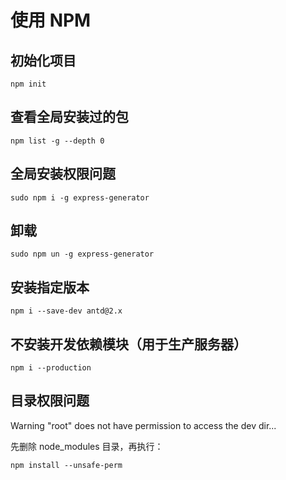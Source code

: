 # 使用 NPM

## 初始化项目

```
npm init
```

## 查看全局安装过的包

```
npm list -g --depth 0
```

## 全局安装权限问题

```
sudo npm i -g express-generator
```

## 卸载

```
sudo npm un -g express-generator
```

## 安装指定版本

```
npm i --save-dev antd@2.x
```

## 不安装开发依赖模块（用于生产服务器）

```
npm i --production
```

## 目录权限问题

Warning "root" does not have permission to access the dev dir...

先删除 node_modules 目录，再执行：

```
npm install --unsafe-perm
```
